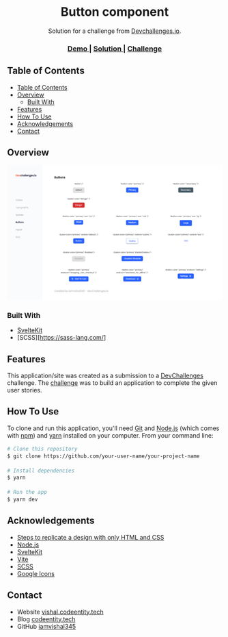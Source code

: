 <h1 align="center">Button component</h1>

<div align="center">
   Solution for a challenge from  <a href="http://devchallenges.io" target="_blank">Devchallenges.io</a>.
</div>

<div align="center">
  <h3>
    <a href="https://dev-challenges-btn.netlify.app/">
      Demo
    </a>
    <span> | </span>
    <a href="https://github.com/iamvishal345/devchallenges/tree/main/dev-challenges-btn">
      Solution
    </a>
    <span> | </span>
    <a href="https://devchallenges.io/challenges/ohgVTyJCbm5OZyTB2gNY">
      Challenge
    </a>
  </h3>
</div>

<!-- TABLE OF CONTENTS -->

## Table of Contents

- [Table of Contents](#table-of-contents)
- [Overview](#overview)
  - [Built With](#built-with)
- [Features](#features)
- [How To Use](#how-to-use)
- [Acknowledgements](#acknowledgements)
- [Contact](#contact)

<!-- OVERVIEW -->

## Overview

![screenshot](./static/banner.png)

### Built With

- [SvelteKit](https://kit.svelte.dev/)
- [SCSS][https://sass-lang.com/]

## Features

This application/site was created as a submission to a [DevChallenges](https://devchallenges.io/challenges) challenge. The [challenge](https://devchallenges.io/challenges/ohgVTyJCbm5OZyTB2gNY) was to build an application to complete the given user stories.

## How To Use

To clone and run this application, you'll need [Git](https://git-scm.com) and [Node.js](https://nodejs.org/en/download/) (which comes with [npm](http://npmjs.com))
and [yarn](https://yarnpkg.com/) installed on your computer. From your command line:

```bash
# Clone this repository
$ git clone https://github.com/your-user-name/your-project-name

# Install dependencies
$ yarn

# Run the app
$ yarn dev
```

## Acknowledgements

- [Steps to replicate a design with only HTML and CSS](https://devchallenges-blogs.web.app/how-to-replicate-design/)
- [Node.js](https://nodejs.org/)
- [SvelteKit](https://kit.svelte.dev/)
- [Vite](https://vitejs.dev/)
- [SCSS](https://sass-lang.com/)
- [Google Icons](https://fonts.google.com/icons)

## Contact

- Website [vishal.codeentity.tech](https://vishal.codeentity.tech/)
- Blog [codeentity.tech](https://codeentity.tech)
- GitHub [iamvishal345](https://github.com/iamvishal345)
